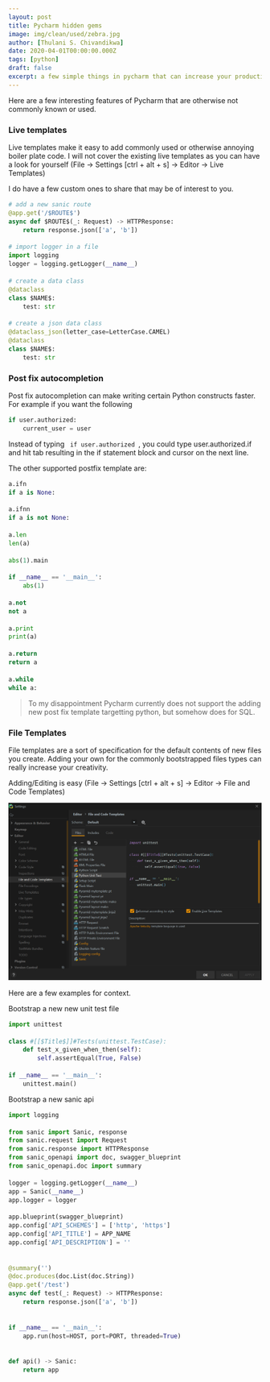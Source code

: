 ```yaml
---
layout: post
title: Pycharm hidden gems
image: img/clean/used/zebra.jpg
author: [Thulani S. Chivandikwa]
date: 2020-04-01T00:00:00.000Z
tags: [python]
draft: false
excerpt: a few simple things in pycharm that can increase your productivity
---
```


Here are a few interesting features of Pycharm that are otherwise not commonly known or used.

### Live templates

Live templates make it easy to add commonly used or otherwise annoying boiler plate code. I will not cover the existing live templates as you can have a look for yourself (File -> Settings [ctrl + alt + s] -> Editor -> Live Templates)

I do have a few custom ones to share that may be of interest to you.

```python
# add a new sanic route
@app.get('/$ROUTE$')
async def $ROUTE$(_: Request) -> HTTPResponse:
    return response.json(['a', 'b'])

# import logger in a file
import logging
logger = logging.getLogger(__name__)

# create a data class
@dataclass
class $NAME$:
    test: str

# create a json data class
@dataclass_json(letter_case=LetterCase.CAMEL)
@dataclass
class $NAME$:
    test: str
```

### Post fix autocompletion

Post fix autocompletion can make writing certain Python constructs faster. For example if you want the following

```python
if user.authorized:
    current_user = user
```

Instead of typing <code> if user.authorized </code>, you could type user.authorized.if and hit tab resulting in the if statement block and cursor on the next line.

The other supported postfix template are:

```python
a.ifn
if a is None:

a.ifnn
if a is not None:

a.len
len(a)

abs(1).main

if __name__ == '__main__':
    abs(1)

a.not
not a

a.print
print(a)

a.return
return a

a.while
while a:
```

> To my disappointment Pycharm currently does not support the adding new post fix template targetting python, but somehow does for SQL.

### File Templates

File templates are a sort of specification for the default contents of new files you create. Adding your own for the commonly bootstrapped files types can really increase your creativity.

Adding/Editing is easy (File -> Settings [ctrl + alt + s] -> Editor -> File and Code Templates)

![settings](https://raw.githubusercontent.com/chivandikwa/gatsby-thulani-chivandikwa/master/src/content/img/pycharm_file_templates.png)

Here are a few examples for context.

Bootstrap a new new unit test file

```python
import unittest

class #[[$Title$]]#Tests(unittest.TestCase):
    def test_x_given_when_then(self):
        self.assertEqual(True, False)

if __name__ == '__main__':
    unittest.main()
```

Bootstrap a new sanic api

```python
import logging

from sanic import Sanic, response
from sanic.request import Request
from sanic.response import HTTPResponse
from sanic_openapi import doc, swagger_blueprint
from sanic_openapi.doc import summary

logger = logging.getLogger(__name__)
app = Sanic(__name__)
app.logger = logger

app.blueprint(swagger_blueprint)
app.config['API_SCHEMES'] = ['http', 'https']
app.config['API_TITLE'] = APP_NAME
app.config['API_DESCRIPTION'] = ''


@summary('')
@doc.produces(doc.List(doc.String))
@app.get('/test')
async def test(_: Request) -> HTTPResponse:
    return response.json(['a', 'b'])


if __name__ == '__main__':
    app.run(host=HOST, port=PORT, threaded=True)


def api() -> Sanic:
    return app
```
